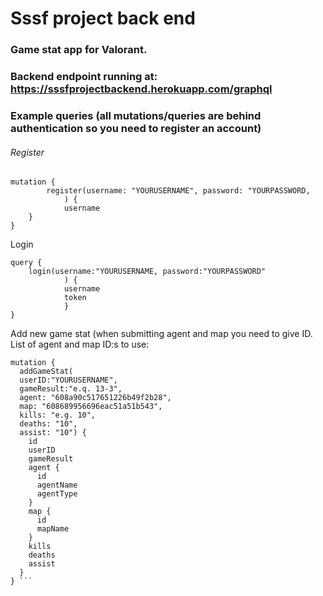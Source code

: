 
# Sssf project back end

### Game stat app for Valorant.

### Backend endpoint running at: https://sssfprojectbackend.herokuapp.com/graphql

### Example queries (all mutations/queries are behind authentication so you need to register an account)

###### Register

```
mutation {
        register(username: "YOURUSERNAME", password: "YOURPASSWORD,
            ) {
            username
    }
}

```

Login 

```
query {
    login(username:"YOURUSERNAME, password:"YOURPASSWORD"
            ) {
            username
            token
            }
}
```

Add new game stat (when submitting agent and map you need to give ID.
List of agent and map ID:s to use:

```
mutation {
  addGameStat(
  userID:"YOURUSERNAME",
  gameResult:"e.q. 13-3",
  agent: "608a90c517651226b49f2b28",
  map: "608689956696eac51a51b543",
  kills: "e.g. 10",
  deaths: "10",
  assist: "10") {
    id
    userID
    gameResult
    agent {
      id
      agentName
      agentType
  	}
    map {
      id
      mapName
    }
    kills
    deaths
    assist
  }
} ```

